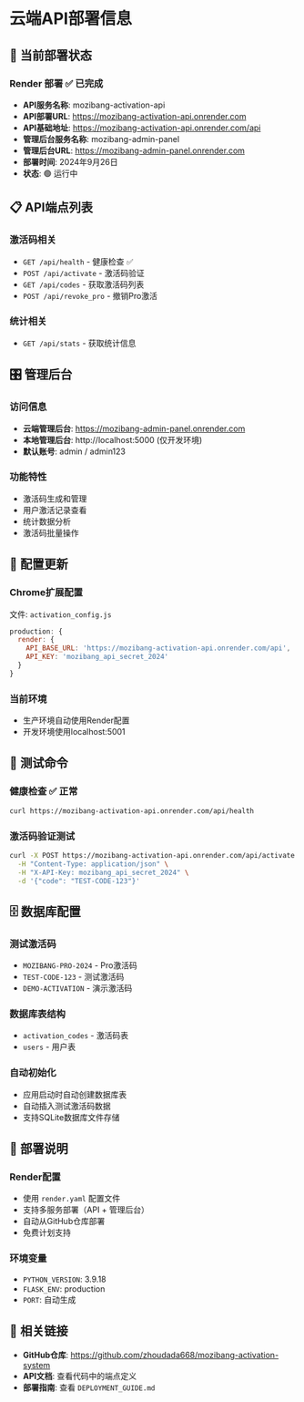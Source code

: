 # 云端API部署信息

## 🚀 当前部署状态

### Render 部署 ✅ 已完成
- **API服务名称**: mozibang-activation-api
- **API部署URL**: https://mozibang-activation-api.onrender.com
- **API基础地址**: https://mozibang-activation-api.onrender.com/api
- **管理后台服务名称**: mozibang-admin-panel
- **管理后台URL**: https://mozibang-admin-panel.onrender.com
- **部署时间**: 2024年9月26日
- **状态**: 🟢 运行中

## 📋 API端点列表

### 激活码相关
- `GET /api/health` - 健康检查 ✅
- `POST /api/activate` - 激活码验证
- `GET /api/codes` - 获取激活码列表
- `POST /api/revoke_pro` - 撤销Pro激活

### 统计相关
- `GET /api/stats` - 获取统计信息

## 🎛️ 管理后台

### 访问信息
- **云端管理后台**: https://mozibang-admin-panel.onrender.com
- **本地管理后台**: http://localhost:5000 (仅开发环境)
- **默认账号**: admin / admin123

### 功能特性
- 激活码生成和管理
- 用户激活记录查看
- 统计数据分析
- 激活码批量操作

## 🔧 配置更新

### Chrome扩展配置
文件: `activation_config.js`
```javascript
production: {
  render: {
    API_BASE_URL: 'https://mozibang-activation-api.onrender.com/api',
    API_KEY: 'mozibang_api_secret_2024'
  }
}
```

### 当前环境
- 生产环境自动使用Render配置
- 开发环境使用localhost:5001

## 🧪 测试命令

### 健康检查 ✅ 正常
```bash
curl https://mozibang-activation-api.onrender.com/api/health
```

### 激活码验证测试
```bash
curl -X POST https://mozibang-activation-api.onrender.com/api/activate \
  -H "Content-Type: application/json" \
  -H "X-API-Key: mozibang_api_secret_2024" \
  -d '{"code": "TEST-CODE-123"}'
```

## 🗄️ 数据库配置

### 测试激活码
- `MOZIBANG-PRO-2024` - Pro激活码
- `TEST-CODE-123` - 测试激活码  
- `DEMO-ACTIVATION` - 演示激活码

### 数据库表结构
- `activation_codes` - 激活码表
- `users` - 用户表

### 自动初始化
- 应用启动时自动创建数据库表
- 自动插入测试激活码数据
- 支持SQLite数据库文件存储

## 📝 部署说明

### Render配置
- 使用 `render.yaml` 配置文件
- 支持多服务部署（API + 管理后台）
- 自动从GitHub仓库部署
- 免费计划支持

### 环境变量
- `PYTHON_VERSION`: 3.9.18
- `FLASK_ENV`: production
- `PORT`: 自动生成

## 🔗 相关链接

- **GitHub仓库**: https://github.com/zhoudada668/mozibang-activation-system
- **API文档**: 查看代码中的端点定义
- **部署指南**: 查看 `DEPLOYMENT_GUIDE.md`